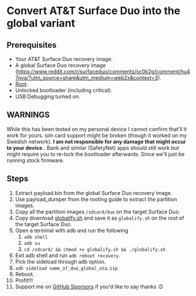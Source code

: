 # Convert AT&T Surface Duo into the global variant

## Prerequisites

- Your AT&T Surface Duo recovery image.
- A global Surface Duo recovery image (https://www.reddit.com/r/surfaceduo/comments/sc0k2g/comment/hu47nva/?utm_source=share&utm_medium=web2x&context=3).
- [Root](https://forum.xda-developers.com/t/root-guide-updated.4266095/).
- Unlocked bootloader (including critical).
- USB Debugging turned on.

## WARNINGS

While this has been tested on my personal device I cannot confirm that'll it work for yours. sim card support might be broken (though it worked on my Swedish network). **I am not responsible for any damage that might occur to your device.**.
Bank and similar (SafetyNet) apps should still work but might require you to re-lock the bootloader afterwards. Since we'll just be running stock firmware.

## Steps

1. Extract payload.bin from the global Surface Duo recovery image.
2. Use payload_dumper from the rooting guide to extract the partition images.
3. Copy all the partition images `/sdcard/duo` on the target Surface Duo.
4. Copy download [globalify.sh](globalify.sh) and save it as `globalify.sh` on the root of the target Surface Duo.
5. Open a terminal with adb and run the following
   1. `adb shell`
   2. `adb su`
   3. `cd /sdcard/ && chmod +x globalify.sh && ./globalify.sh`
6. Exit adb shell and run `adb reboot recovery`.
7. Pick the sideload through adb option.
8. `adb sideload name_of_duo_global_ota.zip`
9. Reboot.
10. Profit!!!
11. Support me on [GitHub Sponsors](https://github.com/sponsors/filiphsandstrom) if you'd like to say thanks :D
